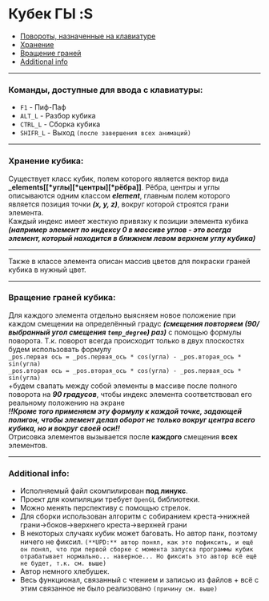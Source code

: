 # Кубек ГЫ :S
* [Повороты, назначенные на клавиатуре](#keyboard)
* [Хранение](#storage)
* [Вращение граней](#rotate)
* [Additional info](#add_info)
***
### <a name="keyboard">Команды, доступные для ввода с клавиатуры:</a>
 * `F1` - Пиф-Паф
 * `ALT_L` - Разбор кубика
 * `CTRL_L` - Сборка кубика
 * `SHIFR_L` - Выход `(после завершения всех анимаций)`
***
### <a name="storage">Хранение кубика:</a>
Существует класс кубик, полем которого является вектор вида **_elements[[\*углы][\*центры][\*рёбра]]**. Рёбра, центры и углы описываются одним классом ***element***, главным полем которого является позиция точки ***(x, y, z)***, вокруг которой строятся грани элемента.  
Каждый индекс имеет жесткую привязку к позиции элемента кубика ***(например элемент по индексу 0 в массиве углов - это всегда элемент, который находится в ближнем левом верхнем углу кубика)***
***
Также в классе элемента описан массив цветов для покраски граней кубика в нужный цвет.

***
### <a name="rotate">Вращение граней кубика:</a>
Для каждого элемента отдельно выясняем новое положение при каждом смещении на определённый градус ***(смещения повторяем (90/выбранный угол смещения `temp_degree`) раз)*** с помощью формулы поворота. Т.к. поворот всегда происходит только в двух плоскостях будем использовать формулу  
`_pos.первая ось = _pos.первая_ось * cos(угла) - _pos.вторая_ось * sin(угла)`  
`_pos.вторая ось = _pos.вторая_ось * cos(угла) - _pos.первая_ось * sin(угла)`  
+будем свапать между собой элементы в массиве после полного поворота на ***90 градусов***, чтобы индекс элемента соответствовал его реальному положению на экране  
***!!Кроме того применяем эту формулу к каждой точке, задающей полигон, чтобы элемент делал оборот не только вокруг центра всего кубика, но и вокруг своей оси!!***  
Отрисовка элементов вызывается после **каждого** смещения **всех** элементов.
***
### <a name="add_info">Additional info</a>:
 * Исполняемый файл скомпилирован **под линукс**.  
 * Проект для компиляции требует `OpenGL` библиотеки.  
 * Можно менять перспективу с помощью стрелок.  
 * Для сборки использован алгоритм с собиранием креста->нижней грани->боков->верхнего креста->верхней грани  
 * В некоторых случаях кубик может баговать. Но автор панк, поэтому ничего не фиксил. `(**UPD:** автор понял, как это пофиксить, и ещё он понял, что при первой
 сборке с момента запуска программы кубик отрабатывает нормально... наверное... Но фиксить это автор всё ещё не будет, т.к. см. выше)`   
 * Автор немного хлебушек.  
 * Весь функционал, связанный с чтением и записью из файлов + всё с этим связанное не было реализовано `(причину см. выше)`
